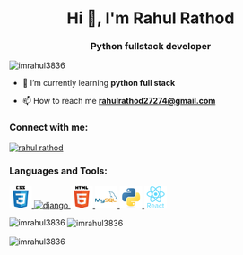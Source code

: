 <h1 align="center">Hi 👋, I'm Rahul Rathod</h1>
<h3 align="center">Python fullstack developer</h3>

<p align="left"> <img src="https://komarev.com/ghpvc/?username=imrahul3836&label=Profile%20views&color=0e75b6&style=flat" alt="imrahul3836" /> </p>

- 🌱 I’m currently learning **python full stack**

- 📫 How to reach me **rahulrathod27274@gmail.com**

<h3 align="left">Connect with me:</h3>
<p align="left">
<a href="https://linkedin.com/in/rahul rathod" target="blank"><img align="center" src="https://raw.githubusercontent.com/rahuldkjain/github-profile-readme-generator/master/src/images/icons/Social/linked-in-alt.svg" alt="rahul rathod" height="30" width="40" /></a>
</p>

<h3 align="left">Languages and Tools:</h3>
<p align="left"> <a href="https://www.w3schools.com/css/" target="_blank" rel="noreferrer"> <img src="https://raw.githubusercontent.com/devicons/devicon/master/icons/css3/css3-original-wordmark.svg" alt="css3" width="40" height="40"/> </a> <a href="https://www.djangoproject.com/" target="_blank" rel="noreferrer"> <img src="https://cdn.worldvectorlogo.com/logos/django.svg" alt="django" width="40" height="40"/> </a> <a href="https://www.w3.org/html/" target="_blank" rel="noreferrer"> <img src="https://raw.githubusercontent.com/devicons/devicon/master/icons/html5/html5-original-wordmark.svg" alt="html5" width="40" height="40"/> </a> <a href="https://www.mysql.com/" target="_blank" rel="noreferrer"> <img src="https://raw.githubusercontent.com/devicons/devicon/master/icons/mysql/mysql-original-wordmark.svg" alt="mysql" width="40" height="40"/> </a> <a href="https://www.python.org" target="_blank" rel="noreferrer"> <img src="https://raw.githubusercontent.com/devicons/devicon/master/icons/python/python-original.svg" alt="python" width="40" height="40"/> </a> <a href="https://reactjs.org/" target="_blank" rel="noreferrer"> <img src="https://raw.githubusercontent.com/devicons/devicon/master/icons/react/react-original-wordmark.svg" alt="react" width="40" height="40"/> </a> </p>

<p><img align="left" src="https://github-readme-stats.vercel.app/api/top-langs?username=imrahul3836&show_icons=true&locale=en&layout=compact" alt="imrahul3836" /></p>

<p>&nbsp;<img align="center" src="https://github-readme-stats.vercel.app/api?username=imrahul3836&show_icons=true&locale=en" alt="imrahul3836" /></p>

<p><img align="center" src="https://github-readme-streak-stats.herokuapp.com/?user=imrahul3836&" alt="imrahul3836" /></p>

